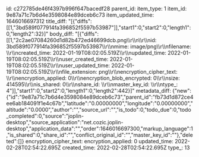 id: c272785de46f4397b996f647bacedf28
parent_id: 
item_type: 1
item_id: 9e87a71c7b6d4e3598084e89dceb6c73
item_updated_time: 1646016697312
title_diff: "[{\"diffs\":[[1,\"3bd589f077914fa396852f5597b53987\"]],\"start1\":0,\"start2\":0,\"length1\":0,\"length2\":32}]"
body_diff: "[{\"diffs\":[[1,\"2c2ae07084260d1d82b472ed46699dcb.png\\\r\\\n\\\r\\\nid: 3bd589f077914fa396852f5597b53987\\\r\\\nmime: image/png\\\r\\\nfilename: \\\r\\\ncreated_time: 2022-01-19T08:02:05.519Z\\\r\\\nupdated_time: 2022-01-19T08:02:05.519Z\\\r\\\nuser_created_time: 2022-01-19T08:02:05.519Z\\\r\\\nuser_updated_time: 2022-01-19T08:02:05.519Z\\\r\\\nfile_extension: png\\\r\\\nencryption_cipher_text: \\\r\\\nencryption_applied: 0\\\r\\\nencryption_blob_encrypted: 0\\\r\\\nsize: 414595\\\r\\\nis_shared: 0\\\r\\\nshare_id: \\\r\\\nmaster_key_id: \\\r\\\ntype_: 4\"]],\"start1\":0,\"start2\":0,\"length1\":0,\"length2\":442}]"
metadata_diff: {"new":{"id":"9e87a71c7b6d4e3598084e89dceb6c73","parent_id":"fb73d1d872ce4ee6ab184091f1e4c67b","latitude":"0.00000000","longitude":"0.00000000","altitude":"0.0000","author":"","source_url":"","is_todo":0,"todo_due":0,"todo_completed":0,"source":"joplin-desktop","source_application":"net.cozic.joplin-desktop","application_data":"","order":1646016697300,"markup_language":1,"is_shared":0,"share_id":"","conflict_original_id":"","master_key_id":""},"deleted":[]}
encryption_cipher_text: 
encryption_applied: 0
updated_time: 2022-02-28T02:54:22.695Z
created_time: 2022-02-28T02:54:22.695Z
type_: 13